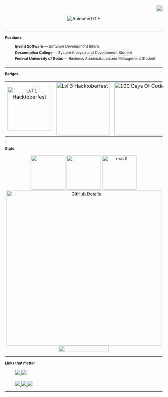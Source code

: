 <p align="right">
    <img height="20px" src="https://api.visitorbadge.io/api/visitors?path=github.com%2Fmaztt&label=profile%20views&labelColor=%236c0000&countColor=%23151515&style=flat" alt="maztt-profile-views">
</p>
<div align="center">
<img align="center" src="https://user-images.githubusercontent.com/92126792/223819264-dbab411b-9711-49de-966d-688356788104.gif" alt="Animated GIF" />
</div>

<br>

<hr>
    
<sub><b>Positions</b>

<div>
    &emsp;&emsp;    <sup><b>Invent Software</b> — Software Development Intern</sup>
</div>

<div>
    &emsp;&emsp;    <sup><b>Descomplica College</b> — System Analysis and Development Student</sup>
</div>

<div>
    &emsp;&emsp;    <sup><b>Federal University of Goiás</b> — Business Administration and Management Student</sup>
</div>

<hr>

<sub><b>Badges</b>

<table align="center">
  <tr>
    <td valign="center" align="center" width="200px"><img src="https://assets.holopin.io/hf2023levels/level1-red-helmet-0-0.webp" alt="Lvl 1 Hacktoberfest" width="140px"/></td>
    <td valign="center"><img src="https://github.com/maztt/maztt/assets/92126792/8aa945eb-395c-4042-b644-6e91ea28256c" alt="Lvl 3 Hacktoberfest" width="170px"/></td>
    <td valign="center"><img src="https://image-proxy-cdn.teamtreehouse.com/21c3880313cbaa54b9eea93b1a131208aefe2778/68747470733a2f2f643968687267346d6e767a6f772e636c6f756466726f6e742e6e65742f6a6f696e2e7465616d74726565686f7573652e636f6d2f3130302d646179732d6f662d636f64652f38633631643566642d313030646179736f66636f64652d626164676566696e616c732d30355f30376d30376d3030303030303030303030303030312e706e67" alt="100 Days Of Code" width="170px"/></td>
  </tr>
</table>

<hr>

<sub><b>Stats</b>

 <div align="center">
 <div>
      <img height="110em" src="https://github-readme-stats.vercel.app/api?username=maztt&show_icons=true&theme=dark&include_all_commits=true&count_private=true" />
      <img height="110em" src="https://github-readme-stats.vercel.app/api/top-langs/?username=maztt&theme=dark&layout=compact&langs_count=6" />
      <img height="110em" src="https://github-readme-streak-stats.herokuapp.com/?user=maztt&theme=dark" alt="maztt" />
      <img alt="GitHub Details" heigth="430px" width="495rem" src="http://github-profile-summary-cards.vercel.app/api/cards/profile-details?username=maztt&theme=dark" />
  </div>
  <div style="display: flex, font-size: 5px;">
     <img height="20px" src="https://www.codewars.com/users/maztt/badges/micro" width="160">
  </div> 
</div>

<hr>

<sub><b>Links that matter</b>

<div>
   &emsp;&emsp;
  <a href="https://maztt.github.io/personal-page/" target="_blank">
   <img src="https://img.shields.io/badge/-Portfolio-%236C0000?style=for-the-badge&logo=aboutdotme&logoColor=white">
  </a>
  <a href="https://dev.to/asgard_dev" title="Writing about my experiences, thoughts and insights" target="_blank">
   <img src="https://img.shields.io/badge/-Blog-%236C0000?style=for-the-badge&logo=storyblok&logoColor=white">
  </a>
</div>
<br>
<div>
   &emsp;&emsp; 
  <a href="https://www.linkedin.com/in/juliomasson" target="_blank">
    <img src="https://img.shields.io/badge/-LinkedIn-%23151515?style=for-the-badge&logo=linkedin&logoColor=white">
  </a> 
  <a href = "mailto:juliomazotti@gmail.com">
    <img src="https://img.shields.io/badge/-Gmail-%23151515?style=for-the-badge&logo=gmail&logoColor=white">
  </a>
 <a href="https://x.com/_maztt" target="_blank">
   <img src="https://img.shields.io/badge/-twitter-%23151515?style=for-the-badge&logo=x&logoColor=white">
 </a>
</div>

<hr>
